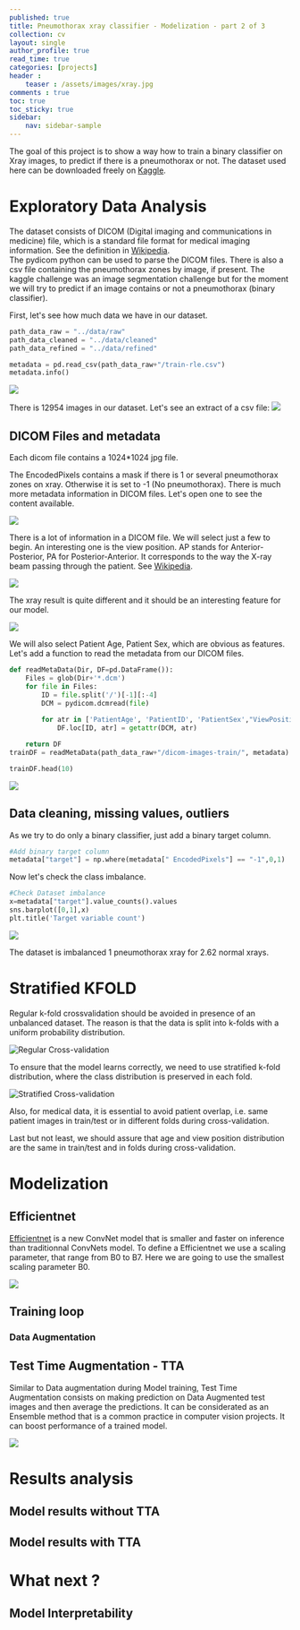 ```yaml
---
published: true
title: Pneumothorax xray classifier - Modelization - part 2 of 3
collection: cv
layout: single
author_profile: true
read_time: true
categories: [projects]
header :
    teaser : /assets/images/xray.jpg
comments : true
toc: true
toc_sticky: true
sidebar:
    nav: sidebar-sample
---
```


The goal of this project is to show a way how to train a binary classifier on Xray images, to predict if there is a pneumothorax or not. The dataset used here can be downloaded freely on [Kaggle](https://www.kaggle.com/c/siim-acr-pneumothorax-segmentation).

# Exploratory Data Analysis

The dataset consists of DICOM (Digital imaging and communications in medicine) file, which is a standard file format for medical imaging information. See the definition in [Wikipedia](https://en.wikipedia.org/wiki/DICOM). 
<br>
The pydicom python can be used to parse the DICOM files. There is also a csv file containing the pneumothorax zones by image, if present. The kaggle challenge was an image segmentation challenge but for the moment we will try to predict if an image contains or not a pneumothorax (binary classifier).
<br>

First, let's see how much data we have in our dataset.

```python
path_data_raw = "../data/raw"
path_data_cleaned = "../data/cleaned"
path_data_refined = "../data/refined"

metadata = pd.read_csv(path_data_raw+"/train-rle.csv")
metadata.info()
```
![](/assets/images/2020-07-06-xray-classif/metadata_info.png)

There is 12954 images in our dataset. Let's see an extract of a csv file:
![](/assets/images/2020-07-06-xray-classif/metadata_head.png)


## DICOM Files and metadata
Each dicom file contains a 1024*1024 jpg file. 


The EncodedPixels contains a mask if there is 1 or several pneumothorax zones on xray. Otherwise it is set to -1 (No pneumothorax).
There is much more metadata information in DICOM files. Let's open one to see the content available.

![](/assets/images/2020-07-06-xray-classif/dicom_extract.png)

There is a lot of information in a DICOM file. We will select just a few to begin.
An interesting one is the view position. AP stands for Anterior-Posterior, PA for Posterior-Anterior. It corresponds to the way the X-ray beam passing through the patient.
See [Wikipedia](https://en.wikipedia.org/wiki/Chest_radiograph).

![](/assets/images/2020-07-06-xray-classif/AP-vs-PA-view-of-Chest-Xray.jpg)

The xray result is quite different and it should be an interesting feature for our model.

![](/assets/images/2020-07-06-xray-classif/ap_pa_view.png)

We will also select Patient Age, Patient Sex, which are obvious as features.
Let's add a function to read the metadata from our DICOM files.

```python
def readMetaData(Dir, DF=pd.DataFrame()):
    Files = glob(Dir+'*.dcm')
    for file in Files:
        ID = file.split('/')[-1][:-4]
        DCM = pydicom.dcmread(file)
               
        for atr in ['PatientAge', 'PatientID', 'PatientSex',"ViewPosition"]:
            DF.loc[ID, atr] = getattr(DCM, atr)

    return DF
trainDF = readMetaData(path_data_raw+"/dicom-images-train/", metadata)
```

```python
trainDF.head(10)
```

![](/assets/images/2020-07-06-xray-classif/trainDF_head.png)


## Data cleaning, missing values, outliers


As we try to do only a binary classifier, just add a binary target column.
```python
#Add binary target column
metadata["target"] = np.where(metadata[" EncodedPixels"] == "-1",0,1)
```
Now let's check the class imbalance.

```python
#Check Dataset imbalance
x=metadata["target"].value_counts().values
sns.barplot([0,1],x)
plt.title('Target variable count')
```
![](/assets/images/2020-07-06-xray-classif/target_imbalance.png)


The dataset is imbalanced 1 pneumothorax xray for 2.62 normal xrays.


# Stratified KFOLD

Regular k-fold crossvalidation should be avoided in presence of an unbalanced dataset. 
The reason is that the data is split into k-folds with a uniform probability distribution.


![Regular Cross-validation](/assets/images/2020-07-06-xray-classif/regular_cv.png "Regular cross-validation")

To ensure that the model learns correctly, we need to use stratified k-fold distribution, where the class distribution is preserved in each fold.

![Stratified Cross-validation](/assets/images/2020-07-06-xray-classif/stratified_cv.png "Stratified cross-validation")

Also, for medical data, it is essential to avoid patient overlap, i.e. same patient images in train/test or in different folds during cross-validation.

Last but not least, we should assure that age and view position distribution are the same in train/test and in folds during cross-validation.


# Modelization
## Efficientnet

[Efficientnet](https://arxiv.org/pdf/1905.11946) is a new ConvNet model that is smaller and faster on inference than traditionnal ConvNets model. To define a Efficientnet we use a scaling parameter, that range from B0 to B7. Here we are going to use the smallest scaling parameter B0.

![](/assets/images/2020-07-06-xray-classif/efficientnet_param_accur.png)

## Training loop

### Data Augmentation




## Test Time Augmentation - TTA

Similar to Data augmentation during Model training, Test Time Augmentation consists on making prediction on Data Augmented test images and then average the predictions. It can be considerated as an Ensemble method that is a common practice in computer vision projects. It can boost performance of a trained model.

![](/assets/images/2020-07-06-xray-classif/tta.png)

# Results analysis

## Model results without TTA

## Model results with TTA


# What next ?
## 
## Model Interpretability
